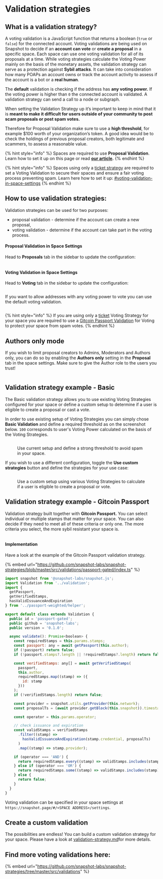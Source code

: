 # Validation strategies

## What is a validation strategy?

A voting validation is a JavaScript function that returns a boolean (`true` or `false`) for the connected account. Voting validations are being used on Snapshot to decide if an **account can vote** or **create a proposal** in a specific spac&#x65;**.** Each space can use one voting validation for all of its proposals at a time. While voting strategies calculate the Voting Power mainly on the basis of the monetary assets, the validation strategy can serve as a protection against **Sybil attacks**. It can take into consideration how many POAPs an account owns or track the account activity to assess if the account is a bot or a **real human**.

The **default** validation is checking if the address has **any voting power.** If the voting power is higher than `0` the connected account is validated. A validation strategy can send a call to a node or subgraph.

When setting the Validation Strategy up it’s important to keep in mind that it is **meant to make it difficult for users outside of your community to post scam proposals or post spam votes.**

Therefore for Proposal Validation make sure to use a **high threshold**, for example $100 worth of your organization’s token. A good idea would be to check the holdings of previous proposal creators, both legitimate and scammers, to assess a reasonable value.

{% hint style="info" %}
Spaces are required to use **Proposal Validation**. Learn how to set it up on this page or read [**our article**](https://snapshot.mirror.xyz/-uSylOUP82hGAyWUlVn4lCg9ESzKX9QCvsUgvv-ng84)**.**
{% endhint %}

{% hint style="info" %}
Spaces using only a [ticket strategy](https://snapshot.org/#/strategy/ticket) are required to set a Voting Validation to secure their spaces and ensure a fair voting process preventing spam. Learn here how to set it up: [#voting-validation-in-space-settings](validation-strategies.md#voting-validation-in-space-settings "mention")
{% endhint %}

## How to use validation strategies:

Validation strategies can be used for two purposes:

* proposal validation - determine if the account can create a new proposal,
* voting validation - determine if the account can take part in the voting process.

#### Proposal Validation in Space Settings

Head to **Proposals** tab in the sidebar to update the configuration:&#x20;

<figure><img src="../.gitbook/assets/Screenshot 2023-06-01 at 12.44.17.png" alt=""><figcaption></figcaption></figure>

#### Voting Validation in Space Settings

Head to **Voting** tab in the sidebar to update the configuration:&#x20;

<figure><img src="../.gitbook/assets/Screenshot 2023-06-01 at 12.44.57.png" alt=""><figcaption></figcaption></figure>

If you want to allow addresses with any voting power to vote you can use the default voting validation.

<figure><img src="../.gitbook/assets/image (121).png" alt=""><figcaption></figcaption></figure>

{% hint style="info" %}
If you are using only a [ticket](https://snapshot.org/#/strategy/ticket) Voting Strategy for your space you are required to use a [Gitcoin Passport Validation](validation-strategies.md#validation-strategy-example-gitcoin-passport) for Voting to protect your space from spam votes.
{% endhint %}

## Authors only mode

If you wish to limit proposal creators to Admins, Moderators and Authors only, you can do so by enabling the **Authors only** setting in the **Proposal** tab in the space settings. Make sure to give the Author role to the users you trust!

<figure><img src="../.gitbook/assets/Screenshot 2023-06-01 at 12.22.46.png" alt=""><figcaption></figcaption></figure>

## Validation strategy example - Basic

The Basic validation strategy allows you to use existing Voting Strategies configured for your space or define a custom setup to determine if a user is eligible to create a proposal or cast a vote.&#x20;

In order to use existing setup of Voting Strategies you can simply chose **Basic Validation** and define a required threshold as on the screenshot below. `100` corresponds to user's Voting Power calculated on the basis of the Voting Strategies.

<figure><img src="../.gitbook/assets/Screenshot 2023-06-01 at 12.16.21.png" alt=""><figcaption><p>Use current setup and define a strong threshold to avoid spam in your space.</p></figcaption></figure>

If you wish to use a different configuration, toggle the **Use custom strategies** button and define the strategies for your use case:

<figure><img src="../.gitbook/assets/Screenshot 2023-06-01 at 12.18.16.png" alt=""><figcaption><p>Use a custom setup using various Voting Strategies to calculate if a user is eligible to create a proposal or vote.</p></figcaption></figure>

## Validation strategy example - Gitcoin Passport

Validation strategy built together with **Gitcoin Passport.** You can select individual or multiple stamps that matter for your space. You can also decide if they need to meet all of these criteria or only one. The more criteria you select, the more sybil resistant your space is.



<figure><img src="../.gitbook/assets/image (60).png" alt=""><figcaption></figcaption></figure>



#### Implementation

Have a look at the example of the Gitcoin Passport validation strategy.

{% embed url="https://github.com/snapshot-labs/snapshot-strategies/blob/master/src/validations/passport-gated/index.ts" %}

```javascript
import snapshot from '@snapshot-labs/snapshot.js';
import Validation from '../validation';
import {
  getPassport,
  getVerifiedStamps,
  hasValidIssuanceAndExpiration
} from '../passport-weighted/helper';

export default class extends Validation {
  public id = 'passport-gated';
  public github = 'snapshot-labs';
  public version = '0.1.0';

  async validate(): Promise<boolean> {
    const requiredStamps = this.params.stamps;
    const passport: any = await getPassport(this.author);
    if (!passport) return false;
    if (!passport.stamps?.length || !requiredStamps?.length) return false;

    const verifiedStamps: any[] = await getVerifiedStamps(
      passport,
      this.author,
      requiredStamps.map((stamp) => ({
        id: stamp
      }))
    );
    if (!verifiedStamps.length) return false;

    const provider = snapshot.utils.getProvider(this.network);
    const proposalTs = (await provider.getBlock(this.snapshot)).timestamp;

    const operator = this.params.operator;

    // check issuance and expiration
    const validStamps = verifiedStamps
      .filter((stamp) =>
        hasValidIssuanceAndExpiration(stamp.credential, proposalTs)
      )
      .map((stamp) => stamp.provider);

    if (operator === 'AND') {
      return requiredStamps.every((stamp) => validStamps.includes(stamp));
    } else if (operator === 'OR') {
      return requiredStamps.some((stamp) => validStamps.includes(stamp));
    } else {
      return false;
    }
  }
}
```

Voting validation can be specified in your space settings at `https://snapshot.page/#/<SPACE ADDRESS>/settings`.&#x20;

## Create a custom validation&#x20;

The possibilities are endless! You can build a custom validation strategy for your space. Please have a look at [validation-strategy.md](../developer-guides/validation-strategy.md "mention")for more details.

## Find more voting validations here: <a href="#find-more-strategies-here" id="find-more-strategies-here"></a>

{% embed url="https://github.com/snapshot-labs/snapshot-strategies/tree/master/src/validations" %}
